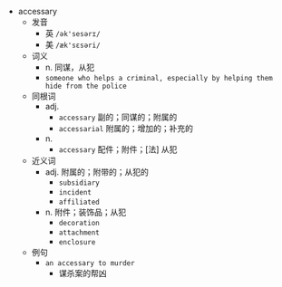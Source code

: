 - accessary
  - 发音
    - 英 `/ək'sesərɪ/`
    - 美 `/æk'sɛsəri/`
  - 词义
    - n. 同谋，从犯
    - `someone who helps a criminal, especially by helping them hide from the police`
  - 同根词
    - adj.
      - `accessary` 副的；同谋的；附属的
      - `accessarial` 附属的；增加的；补充的
    - n.
      - `accessary` 配件；附件；[法] 从犯
  - 近义词
    - adj. 附属的；附带的；从犯的
      - `subsidiary`
      - `incident`
      - `affiliated`
    - n. 附件；装饰品；从犯
      - `decoration`
      - `attachment`
      - `enclosure`
  - 例句
    - `an accessary to murder`
      - 谋杀案的帮凶

